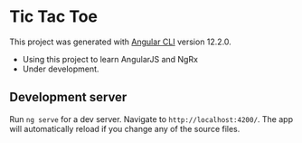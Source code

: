 # Tic Tac Toe

This project was generated with [Angular CLI](https://github.com/angular/angular-cli) version 12.2.0. <br />
* Using this project to learn AngularJS and NgRx 
* Under development. 

## Development server

Run `ng serve` for a dev server. Navigate to `http://localhost:4200/`. The app will automatically reload if you change any of the source files.
